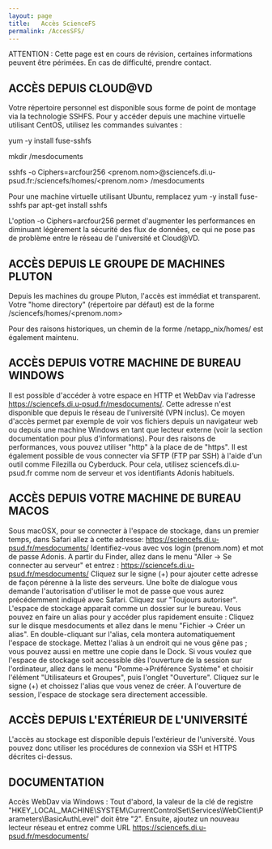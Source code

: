 ```yaml
---
layout: page
title:   Accès ScienceFS
permalink: /AccesSFS/
---
```


ATTENTION : Cette page est en cours de révision, certaines informations peuvent être périmées. En cas de difficulté, prendre contact.


## ACCÈS DEPUIS CLOUD@VD
Votre répertoire personnel est disponible sous forme de point de montage via la technologie SSHFS. Pour y accéder depuis une machine virtuelle utilisant CentOS, utilisez les commandes suivantes :

yum -y install fuse-sshfs

mkdir /mesdocuments

sshfs -o Ciphers=arcfour256 <prenom.nom>@sciencefs.di.u-psud.fr:/sciencefs/homes/<prenom.nom> /mesdocuments

Pour une machine virtuelle utilisant Ubuntu, remplacez yum -y install fuse-sshfs par apt-get install sshfs

L'option -o Ciphers=arcfour256 permet d'augmenter les performances en diminuant légèrement la sécurité des flux de données, ce qui ne pose pas de problème entre le réseau de l'université et Cloud@VD.

## ACCÈS DEPUIS LE GROUPE DE MACHINES PLUTON
Depuis les machines du groupe Pluton, l'accès est immédiat et transparent.
Votre "home directory" (répertoire par défaut) est de la forme /sciencefs/homes/<prenom.nom>

Pour des raisons historiques, un chemin de la forme /netapp_nix/homes/<login court Adonis> est également maintenu.

## ACCÈS DEPUIS VOTRE MACHINE DE BUREAU WINDOWS
Il est possible d'accéder à votre espace en HTTP et WebDav via l'adresse https://sciencefs.di.u-psud.fr/mesdocuments/. Cette adresse n'est disponible que depuis le réseau de l'université (VPN inclus).
Ce moyen d'accès permet par exemple de voir vos fichiers depuis un navigateur web ou depuis une machine Windows en tant que lecteur externe (voir la section documentation pour plus d'informations). Pour des raisons de performances, vous pouvez utiliser "http" à la place de de "https".
Il est également possible de vous connecter via SFTP (FTP par SSH) à l'aide d'un outil comme Filezilla ou Cyberduck. Pour cela, utilisez sciencefs.di.u-psud.fr comme nom de serveur et vos identifiants Adonis habituels.

## ACCÈS DEPUIS VOTRE MACHINE DE BUREAU MACOS

Sous macOSX, pour se connecter à l'espace de stockage, dans un premier temps, dans Safari allez à cette adresse: https://sciencefs.di.u-psud.fr/mesdocuments/
Identifiez-vous avec vos login (prenom.nom) et mot de passe Adonis.
A partir du Finder, allez dans le menu "Aller -> Se connecter au serveur" et entrez : https://sciencefs.di.u-psud.fr/mesdocuments/
Cliquez sur le signe (+) pour ajouter cette adresse de façon pérenne à la liste des serveurs.
Une boîte de dialogue vous demande l'autorisation d'utiliser le mot de passe que vous aurez précédemment indiqué avec Safari. Cliquez sur "Toujours autoriser". L'espace de stockage apparait comme un dossier sur le bureau.
Vous pouvez en faire un alias pour y accéder plus rapidement ensuite :
Cliquez sur le disque mesdocuments et allez dans le menu "Fichier -> Créer un alias".
En double-cliquant sur l'alias, cela montera automatiquement l'espace de stockage.
Mettez l'alias à un endroit qui ne vous gêne pas ; vous pouvez aussi en mettre une copie dans le Dock.
Si vous voulez que l'espace de stockage soit accessible dès l'ouverture de la session sur l'ordinateur, allez dans le menu "Pomme->Préférence Système" et choisir l'élément "Utilisateurs et Groupes", puis l'onglet "Ouverture".
Cliquez sur le signe (+) et choissez l'alias que vous venez de créer. A l'ouverture de session, l'espace de stockage sera directement accessible.

## ACCÈS DEPUIS L'EXTÉRIEUR DE L'UNIVERSITÉ
L'accès au stockage est disponible depuis l'extérieur de l'université. Vous pouvez donc utiliser les procédures de connexion via SSH et HTTPS décrites ci-dessus.
## DOCUMENTATION
Accès WebDav via Windows : Tout d'abord, la valeur de la clé de registre "HKEY_LOCAL_MACHINE\SYSTEM\CurrentControlSet\Services\WebClient\Parameters\BasicAuthLevel" doit être "2".
Ensuite, ajoutez un nouveau lecteur réseau et entrez comme URL https://sciencefs.di.u-psud.fr/mesdocuments/
